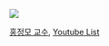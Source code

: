 ![](https://i.imgur.com/i5HOq8W.png)

[홍정모 교수](https://blog.naver.com/atelierjpro/221308789543), [Youtube List](https://www.youtube.com/playlist?list=PLNfg4W25Tapw5Yx4yuExHNybBIUk68aNz)

